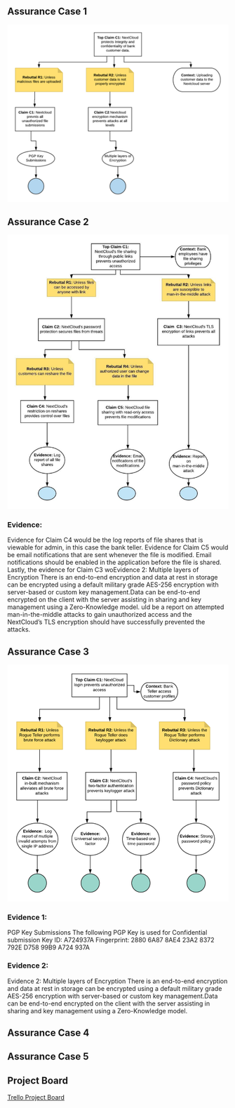 ## Assurance Case 1
![alt text](https://github.com/iambst/CYBR8420_Titans_SA_Project/blob/master/Assurance_Cases/Protect_integrityconfidentiality_data%20(3).png)

## Assurance Case 2
![alt text](publicLinks_AClaim.jpeg)

### Evidence:

Evidence for Claim C4 would be the log reports of file shares that is viewable for admin, in this case the bank teller. Evidence for Claim C5 would be email notifications that are sent whenever the file is modified. Email notifications should be enabled in the application before the file is shared. Lastly, the evidence for Claim C3 woEvidence 2: Multiple layers of Encryption
There is an end-to-end encryption and data at rest in storage can be encrypted using a default military grade AES-256 encryption with server-based or custom key management.Data can be end-to-end encrypted on the client with the server assisting in sharing and key management using a Zero-Knowledge model.
uld be a report on attempted man-in-the-middle attacks to gain unauthorized access and the NextCloud’s TLS encryption should have successfully prevented the attacks.


## Assurance Case 3
![alt text](https://github.com/iambst/CYBR8420_Titans_SA_Project/blob/master/Assurance_Cases/Assurance_login.png)

### Evidence 1:
PGP Key Submissions
The following PGP Key is used for Confidential submission 
Key ID: A724937A
Fingerprint: 2880 6A87 8AE4 23A2 8372 792E D758 99B9 A724 937A

### Evidence 2:
Evidence 2: Multiple layers of Encryption
There is an end-to-end encryption and data at rest in storage can be encrypted using a default military grade AES-256 encryption with server-based or custom key management.Data can be end-to-end encrypted on the client with the server assisting in sharing and key management using a Zero-Knowledge model.



## Assurance Case 4

## Assurance Case 5

## Project Board

[Trello Project Board](https://trello.com/b/hX9YrfMw/sa-project-task-3)
